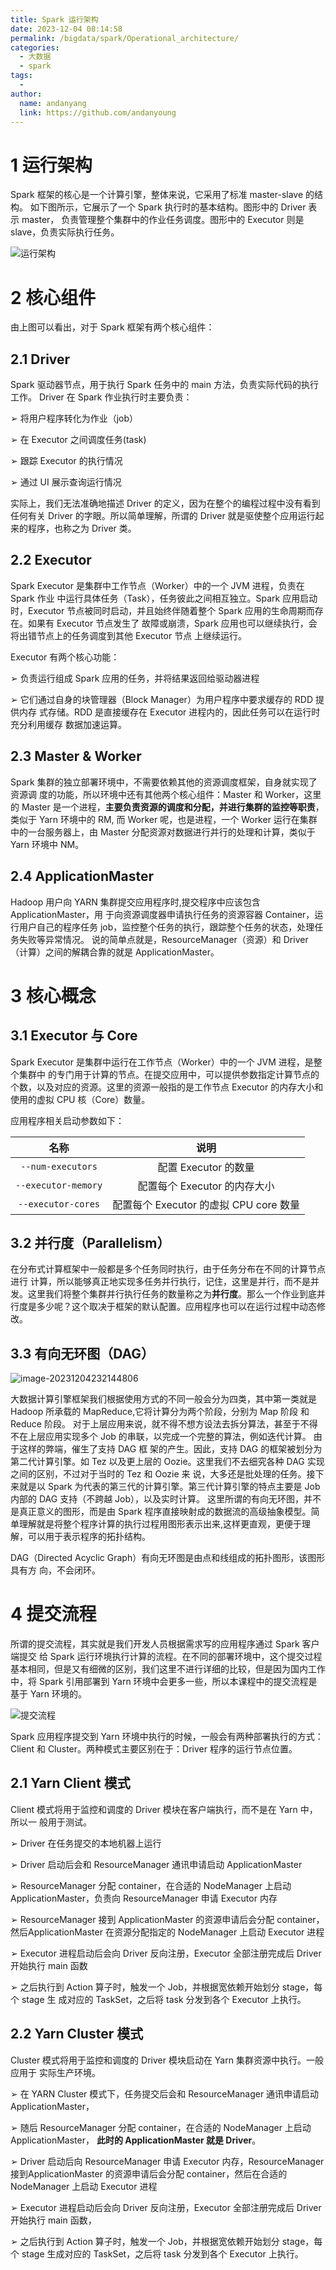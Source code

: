 ```yaml
---
title: Spark 运行架构
date: 2023-12-04 08:14:58
permalink: /bigdata/spark/Operational_architecture/
categories:
  - 大数据
  - spark
tags:
  -
author:
  name: andanyang
  link: https://github.com/andanyoung
---
```


# 1 运行架构

Spark 框架的核心是一个计算引擎，整体来说，它采用了标准 master-slave 的结构。 如下图所示，它展示了一个 Spark 执行时的基本结构。图形中的 Driver 表示 master， 负责管理整个集群中的作业任务调度。图形中的 Executor 则是 slave，负责实际执行任务。

![运行架构](../../.vuepress/public/spark/image-20231204231216612.png)

# 2 核心组件

由上图可以看出，对于 Spark 框架有两个核心组件：

## 2.1 Driver 

Spark 驱动器节点，用于执行 Spark 任务中的 main 方法，负责实际代码的执行工作。 Driver 在 Spark 作业执行时主要负责： 

➢ 将用户程序转化为作业（job） 

➢ 在 Executor 之间调度任务(task) 

➢ 跟踪 Executor 的执行情况 

➢ 通过 UI 展示查询运行情况 

实际上，我们无法准确地描述 Driver 的定义，因为在整个的编程过程中没有看到任何有关 Driver 的字眼。所以简单理解，所谓的 Driver 就是驱使整个应用运行起来的程序，也称之为 Driver 类。

## 2.2 Executor

Spark Executor 是集群中工作节点（Worker）中的一个 JVM 进程，负责在 Spark 作业 中运行具体任务（Task），任务彼此之间相互独立。Spark 应用启动时，Executor 节点被同时启动，并且始终伴随着整个 Spark 应用的生命周期而存在。如果有 Executor 节点发生了 故障或崩溃，Spark 应用也可以继续执行，会将出错节点上的任务调度到其他 Executor 节点 上继续运行。

Executor 有两个核心功能：

➢ 负责运行组成 Spark 应用的任务，并将结果返回给驱动器进程 

➢ 它们通过自身的块管理器（Block Manager）为用户程序中要求缓存的 RDD 提供内存 式存储。RDD 是直接缓存在 Executor 进程内的，因此任务可以在运行时充分利用缓存 数据加速运算。

## 2.3 Master & Worker

Spark 集群的独立部署环境中，不需要依赖其他的资源调度框架，自身就实现了资源调 度的功能，所以环境中还有其他两个核心组件：Master 和 Worker，这里的 Master 是一个进程，**主要负责资源的调度和分配，并进行集群的监控等职责**，类似于 Yarn 环境中的 RM, 而 Worker 呢，也是进程，一个 Worker 运行在集群中的一台服务器上，由 Master 分配资源对数据进行并行的处理和计算，类似于 Yarn 环境中 NM。

## 2.4 ApplicationMaster

Hadoop 用户向 YARN 集群提交应用程序时,提交程序中应该包含 ApplicationMaster，用 于向资源调度器申请执行任务的资源容器 Container，运行用户自己的程序任务 job，监控整个任务的执行，跟踪整个任务的状态，处理任务失败等异常情况。 说的简单点就是，ResourceManager（资源）和 Driver（计算）之间的解耦合靠的就是 ApplicationMaster。

# 3 核心概念

## 3.1 Executor 与 Core

Spark Executor 是集群中运行在工作节点（Worker）中的一个 JVM 进程，是整个集群中 的专门用于计算的节点。在提交应用中，可以提供参数指定计算节点的个数，以及对应的资源。这里的资源一般指的是工作节点 Executor 的内存大小和使用的虚拟 CPU 核（Core）数量。

应用程序相关启动参数如下：

|        名称         |                  说明                  |
| :-----------------: | :------------------------------------: |
|  `--num-executors`  |          配置 Executor 的数量          |
| `--executor-memory` |      配置每个 Executor 的内存大小      |
| `--executor-cores`  | 配置每个 Executor 的虚拟 CPU core 数量 |

## 3.2 并行度（Parallelism）

在分布式计算框架中一般都是多个任务同时执行，由于任务分布在不同的计算节点进行 计算，所以能够真正地实现多任务并行执行，记住，这里是并行，而不是并发。这里我们将整个集群并行执行任务的数量称之为**并行度**。那么一个作业到底并行度是多少呢？这个取决于框架的默认配置。应用程序也可以在运行过程中动态修改。

## 3.3 有向无环图（DAG）

![image-20231204232144806](../../.vuepress/public/spark/image-20231204232144806.png)

大数据计算引擎框架我们根据使用方式的不同一般会分为四类，其中第一类就是 Hadoop 所承载的 MapReduce,它将计算分为两个阶段，分别为 Map 阶段 和 Reduce 阶段。 对于上层应用来说，就不得不想方设法去拆分算法，甚至于不得不在上层应用实现多个 Job  的串联，以完成一个完整的算法，例如迭代计算。 由于这样的弊端，催生了支持 DAG 框 架的产生。因此，支持 DAG 的框架被划分为第二代计算引擎。如 Tez 以及更上层的 Oozie。这里我们不去细究各种 DAG 实现之间的区别，不过对于当时的 Tez 和 Oozie 来 说，大多还是批处理的任务。接下来就是以 Spark 为代表的第三代的计算引擎。第三代计算引擎的特点主要是 Job 内部的 DAG 支持（不跨越 Job），以及实时计算。 这里所谓的有向无环图，并不是真正意义的图形，而是由 Spark 程序直接映射成的数据流的高级抽象模型。简单理解就是将整个程序计算的执行过程用图形表示出来,这样更直观，更便于理解，可以用于表示程序的拓扑结构。

DAG（Directed Acyclic Graph）有向无环图是由点和线组成的拓扑图形，该图形具有方 向，不会闭环。

# 4 提交流程

所谓的提交流程，其实就是我们开发人员根据需求写的应用程序通过 Spark 客户端提交 给 Spark 运行环境执行计算的流程。在不同的部署环境中，这个提交过程基本相同，但是又有细微的区别，我们这里不进行详细的比较，但是因为国内工作中，将 Spark 引用部署到 Yarn 环境中会更多一些，所以本课程中的提交流程是基于 Yarn 环境的。

![提交流程](../../.vuepress/public/spark/image-20231204232514783.png)

Spark 应用程序提交到 Yarn 环境中执行的时候，一般会有两种部署执行的方式：Client 和 Cluster。两种模式主要区别在于：Driver 程序的运行节点位置。

## 2.1 Yarn Client 模式

Client 模式将用于监控和调度的 Driver 模块在客户端执行，而不是在 Yarn 中，所以一 般用于测试。 

➢ Driver 在任务提交的本地机器上运行 

➢ Driver 启动后会和 ResourceManager 通讯申请启动 ApplicationMaster 

➢ ResourceManager 分配 container，在合适的 NodeManager 上启动ApplicationMaster，负责向 ResourceManager 申请 Executor 内存 

➢ ResourceManager 接到 ApplicationMaster 的资源申请后会分配 container，然后ApplicationMaster 在资源分配指定的 NodeManager 上启动 Executor 进程

➢ Executor 进程启动后会向 Driver 反向注册，Executor 全部注册完成后 Driver 开始执行 main 函数 

➢ 之后执行到 Action 算子时，触发一个 Job，并根据宽依赖开始划分 stage，每个 stage 生 成对应的 TaskSet，之后将 task 分发到各个 Executor 上执行。

## 2.2 Yarn Cluster 模式

Cluster 模式将用于监控和调度的 Driver 模块启动在 Yarn 集群资源中执行。一般应用于 实际生产环境。 

➢ 在 YARN Cluster 模式下，任务提交后会和 ResourceManager 通讯申请启动 ApplicationMaster， 

➢ 随后 ResourceManager 分配 container，在合适的 NodeManager 上启动ApplicationMaster， **此时的 ApplicationMaster 就是 Driver**。 

➢ Driver 启动后向 ResourceManager 申请 Executor 内存，ResourceManager 接到ApplicationMaster 的资源申请后会分配 container，然后在合适的 NodeManager 上启动 Executor 进程 

➢ Executor 进程启动后会向 Driver 反向注册，Executor 全部注册完成后 Driver 开始执行 main 函数， 

➢ 之后执行到 Action 算子时，触发一个 Job，并根据宽依赖开始划分 stage，每个 stage 生成对应的 TaskSet，之后将 task 分发到各个 Executor 上执行。